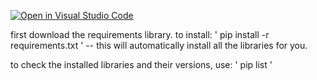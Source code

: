 [![Open in Visual Studio Code](https://classroom.github.com/assets/open-in-vscode-2e0aaae1b6195c2367325f4f02e2d04e9abb55f0b24a779b69b11b9e10269abc.svg)](https://classroom.github.com/online_ide?assignment_repo_id=18760428&assignment_repo_type=AssignmentRepo)

first download the requirements library. to install: 
' pip install -r requirements.txt ' -- this will automatically install all the libraries for you.

to check the installed libraries and their versions, use:
' pip list '